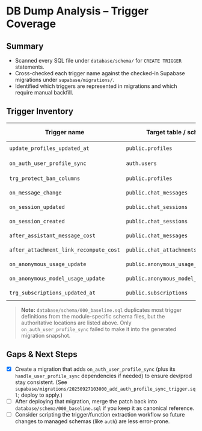 # DB Dump Analysis – Trigger Coverage

## Summary

- Scanned every SQL file under `database/schema/` for `CREATE TRIGGER` statements.
- Cross-checked each trigger name against the checked-in Supabase migrations under `supabase/migrations/`.
- Identified which triggers are represented in migrations and which require manual backfill.

## Trigger Inventory

| Trigger name                           | Target table / schema                | Defined in schema file                   | Present in Supabase migrations?                                           |
| -------------------------------------- | ------------------------------------ | ---------------------------------------- | ------------------------------------------------------------------------- |
| `update_profiles_updated_at`           | `public.profiles`                    | `database/schema/01-users.sql`           | ✅ `supabase/migrations/20250912161250_remote_schema.sql`                 |
| `on_auth_user_profile_sync`            | `auth.users`                         | `database/schema/01-users.sql`           | ✅ `supabase/migrations/20250927103000_add_auth_profile_sync_trigger.sql` |
| `trg_protect_ban_columns`              | `public.profiles`                    | `database/schema/01-users.sql`           | ✅ `supabase/migrations/20250912161250_remote_schema.sql`                 |
| `on_message_change`                    | `public.chat_messages`               | `database/schema/02-chat.sql`            | ✅ `supabase/migrations/20250912161250_remote_schema.sql`                 |
| `on_session_updated`                   | `public.chat_sessions`               | `database/schema/02-chat.sql`            | ✅ `supabase/migrations/20250912161250_remote_schema.sql`                 |
| `on_session_created`                   | `public.chat_sessions`               | `database/schema/02-chat.sql`            | ✅ `supabase/migrations/20250912161250_remote_schema.sql`                 |
| `after_assistant_message_cost`         | `public.chat_messages`               | `database/schema/02-chat.sql`            | ✅ `supabase/migrations/20250912161250_remote_schema.sql`                 |
| `after_attachment_link_recompute_cost` | `public.chat_attachments`            | `database/schema/02-chat.sql`            | ✅ `supabase/migrations/20250912161250_remote_schema.sql`                 |
| `on_anonymous_usage_update`            | `public.anonymous_usage_daily`       | `database/schema/06-anonymous.sql`       | ✅ `supabase/migrations/20250912161250_remote_schema.sql`                 |
| `on_anonymous_model_usage_update`      | `public.anonymous_model_usage_daily` | `database/schema/06-anonymous.sql`       | ✅ `supabase/migrations/20250912161250_remote_schema.sql`                 |
| `trg_subscriptions_updated_at`         | `public.subscriptions`               | `database/schema/07-stripe-payments.sql` | ✅ `supabase/migrations/20250920093000_stripe_payments.sql`               |

> **Note:** `database/schema/000_baseline.sql` duplicates most trigger definitions from the module-specific schema files, but the authoritative locations are listed above. Only `on_auth_user_profile_sync` failed to make it into the generated migration snapshot.

## Gaps & Next Steps

- [x] Create a migration that adds `on_auth_user_profile_sync` (plus its `handle_user_profile_sync` dependencies if needed) to ensure dev/prod stay consistent. (See `supabase/migrations/20250927103000_add_auth_profile_sync_trigger.sql`; deploy to apply.)
- [ ] After deploying that migration, merge the patch back into `database/schema/000_baseline.sql` if you keep it as canonical reference.
- [ ] Consider scripting the trigger/function extraction workflow so future changes to managed schemas (like `auth`) are less error-prone.
